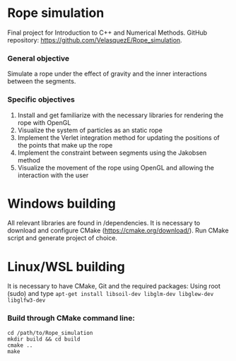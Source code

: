 # Rope simulation
Final project for Introduction to C++ and Numerical Methods. GitHub repository: https://github.com/VelasquezE/Rope_simulation.

### General objective
Simulate a rope under the effect of gravity and the inner interactions between the segments. 

### Specific objectives
1. Install and get familiarize with the necessary libraries for rendering the rope with OpenGL
2. Visualize the system of particles as an static rope
3. Implement the Verlet integration method for updating the positions of the points that make up the rope
4. Implement the constraint between segments using the Jakobsen method
5. Visualize the movement of the rope using OpenGL and allowing the interaction with the user

# Windows building
All relevant libraries are found in /dependencies. It is necessary to download and configure CMake
(https://cmake.org/download/). Run CMake script and generate project of choice.

# Linux/WSL building
It is necessary to have CMake, Git and the required packages: Using root (sudo) and type ```apt-get install libsoil-dev
libglm-dev libglew-dev libglfw3-dev```

### Build through CMake command line:
```
cd /path/to/Rope_simulation
mkdir build && cd build
cmake ..
make
```
